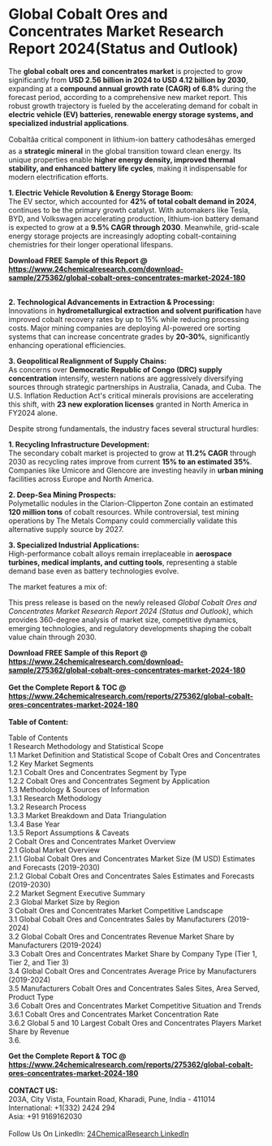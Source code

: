 <h1>Global Cobalt Ores and Concentrates Market Research Report 2024(Status and Outlook)</h1><p>The <strong>global cobalt ores and concentrates market</strong> is projected to grow significantly from <strong>USD 2.56 billion in 2024 to USD 4.12 billion by 2030</strong>, expanding at a <strong>compound annual growth rate (CAGR) of 6.8%</strong> during the forecast period, according to a comprehensive new market report. This robust growth trajectory is fueled by the accelerating demand for cobalt in <strong>electric vehicle (EV) batteries, renewable energy storage systems, and specialized industrial applications</strong>.</p><p>Cobaltâa critical component in lithium-ion battery cathodesâhas emerged as a <strong>strategic mineral</strong> in the global transition toward clean energy. Its unique properties enable <strong>higher energy density, improved thermal stability, and enhanced battery life cycles</strong>, making it indispensable for modern electrification efforts.</p><p><strong>1. Electric Vehicle Revolution &amp; Energy Storage Boom:</strong><br>
The EV sector, which accounted for <strong>42% of total cobalt demand in 2024</strong>, continues to be the primary growth catalyst. With automakers like Tesla, BYD, and Volkswagen accelerating production, lithium-ion battery demand is expected to grow at a <strong>9.5% CAGR through 2030</strong>. Meanwhile, grid-scale energy storage projects are increasingly adopting cobalt-containing chemistries for their longer operational lifespans.</p><div><b>Download FREE Sample of this Report @ 
            <a href="https://www.24chemicalresearch.com/download-sample/275362/global-cobalt-ores-concentrates-market-2024-180">
            https://www.24chemicalresearch.com/download-sample/275362/global-cobalt-ores-concentrates-market-2024-180</a></b></div><br><p><strong>2. Technological Advancements in Extraction &amp; Processing:</strong><br>
Innovations in <strong>hydrometallurgical extraction and solvent purification</strong> have improved cobalt recovery rates by up to 15% while reducing processing costs. Major mining companies are deploying AI-powered ore sorting systems that can increase concentrate grades by <strong>20-30%</strong>, significantly enhancing operational efficiencies.</p><p><strong>3. Geopolitical Realignment of Supply Chains:</strong><br>
As concerns over <strong>Democratic Republic of Congo (DRC) supply concentration</strong> intensify, western nations are aggressively diversifying sources through strategic partnerships in Australia, Canada, and Cuba. The U.S. Inflation Reduction Act's critical minerals provisions are accelerating this shift, with <strong>23 new exploration licenses</strong> granted in North America in FY2024 alone.</p><p>Despite strong fundamentals, the industry faces several structural hurdles:</p><p><strong>1. Recycling Infrastructure Development:</strong><br>
The secondary cobalt market is projected to grow at <strong>11.2% CAGR</strong> through 2030 as recycling rates improve from current <strong>15% to an estimated 35%</strong>. Companies like Umicore and Glencore are investing heavily in <strong>urban mining</strong> facilities across Europe and North America.</p><p><strong>2. Deep-Sea Mining Prospects:</strong><br>
Polymetallic nodules in the Clarion-Clipperton Zone contain an estimated <strong>120 million tons</strong> of cobalt resources. While controversial, test mining operations by The Metals Company could commercially validate this alternative supply source by 2027.</p><p><strong>3. Specialized Industrial Applications:</strong><br>
High-performance cobalt alloys remain irreplaceable in <strong>aerospace turbines, medical implants, and cutting tools</strong>, representing a stable demand base even as battery technologies evolve.</p><p>The market features a mix of:</p><p>This press release is based on the newly released <em>Global Cobalt Ores and Concentrates Market Research Report 2024 (Status and Outlook)</em>, which provides 360-degree analysis of market size, competitive dynamics, emerging technologies, and regulatory developments shaping the cobalt value chain through 2030.</p><div><b>Download FREE Sample of this Report @ 
            <a href="https://www.24chemicalresearch.com/download-sample/275362/global-cobalt-ores-concentrates-market-2024-180">
            https://www.24chemicalresearch.com/download-sample/275362/global-cobalt-ores-concentrates-market-2024-180</a></b></div><br><div><b>Get the Complete Report & TOC @ 
            <a href="https://www.24chemicalresearch.com/reports/275362/global-cobalt-ores-concentrates-market-2024-180">
            https://www.24chemicalresearch.com/reports/275362/global-cobalt-ores-concentrates-market-2024-180</a></b></div><br>
            <b>Table of Content:</b><p>Table of Contents<br />
1 Research Methodology and Statistical Scope<br />
1.1 Market Definition and Statistical Scope of Cobalt Ores and Concentrates<br />
1.2 Key Market Segments<br />
1.2.1 Cobalt Ores and Concentrates Segment by Type<br />
1.2.2 Cobalt Ores and Concentrates Segment by Application<br />
1.3 Methodology & Sources of Information<br />
1.3.1 Research Methodology<br />
1.3.2 Research Process<br />
1.3.3 Market Breakdown and Data Triangulation<br />
1.3.4 Base Year<br />
1.3.5 Report Assumptions & Caveats<br />
2 Cobalt Ores and Concentrates Market Overview<br />
2.1 Global Market Overview<br />
2.1.1 Global Cobalt Ores and Concentrates Market Size (M USD) Estimates and Forecasts (2019-2030)<br />
2.1.2 Global Cobalt Ores and Concentrates Sales Estimates and Forecasts (2019-2030)<br />
2.2 Market Segment Executive Summary<br />
2.3 Global Market Size by Region<br />
3 Cobalt Ores and Concentrates Market Competitive Landscape<br />
3.1 Global Cobalt Ores and Concentrates Sales by Manufacturers (2019-2024)<br />
3.2 Global Cobalt Ores and Concentrates Revenue Market Share by Manufacturers (2019-2024)<br />
3.3 Cobalt Ores and Concentrates Market Share by Company Type (Tier 1, Tier 2, and Tier 3)<br />
3.4 Global Cobalt Ores and Concentrates Average Price by Manufacturers (2019-2024)<br />
3.5 Manufacturers Cobalt Ores and Concentrates Sales Sites, Area Served, Product Type<br />
3.6 Cobalt Ores and Concentrates Market Competitive Situation and Trends<br />
3.6.1 Cobalt Ores and Concentrates Market Concentration Rate<br />
3.6.2 Global 5 and 10 Largest Cobalt Ores and Concentrates Players Market Share by Revenue<br />
3.6.</p><div><b>Get the Complete Report & TOC @ 
            <a href="https://www.24chemicalresearch.com/reports/275362/global-cobalt-ores-concentrates-market-2024-180">
            https://www.24chemicalresearch.com/reports/275362/global-cobalt-ores-concentrates-market-2024-180</a></b></div><br><b>CONTACT US:</b><br>
            203A, City Vista, Fountain Road, Kharadi, Pune, India - 411014<br>
            International: +1(332) 2424 294<br>
            Asia: +91 9169162030 <br><br>
            Follow Us On LinkedIn: <a href="https://www.linkedin.com/company/24chemicalresearch/">24ChemicalResearch LinkedIn</a>